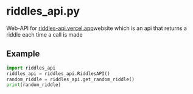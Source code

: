 # riddles_api.py
Web-API for [riddles-api.vercel.app](https://riddles-api.vercel.app)website which is an api that returns a riddle each time a call is made

## Example
```python
import riddles_api
riddles_api = riddles_api.RiddlesAPI()
random_riddle = riddles_api.get_random_riddle()
print(random_riddle)
```
